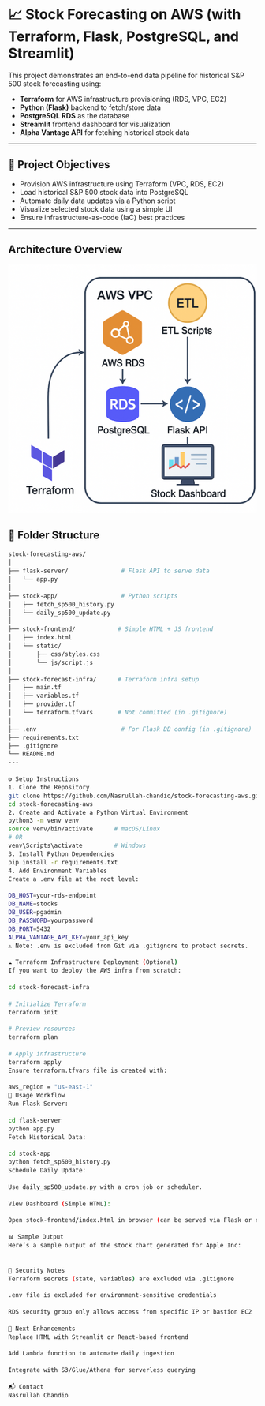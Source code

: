 # 📈 Stock Forecasting on AWS (with Terraform, Flask, PostgreSQL, and Streamlit)

This project demonstrates an end-to-end data pipeline for historical S&P 500 stock forecasting using:

- **Terraform** for AWS infrastructure provisioning (RDS, VPC, EC2)
- **Python (Flask)** backend to fetch/store data
- **PostgreSQL RDS** as the database
- **Streamlit** frontend dashboard for visualization
- **Alpha Vantage API** for fetching historical stock data

---

## 🎯 Project Objectives

- Provision AWS infrastructure using Terraform (VPC, RDS, EC2)
- Load historical S&P 500 stock data into PostgreSQL
- Automate daily data updates via a Python script
- Visualize selected stock data using a simple UI
- Ensure infrastructure-as-code (IaC) best practices

---

## Architecture Overview

![System Architecture](assets/architecture.png)


## 📁 Folder Structure

```bash
stock-forecasting-aws/
│
├── flask-server/               # Flask API to serve data
│   └── app.py
│
├── stock-app/                  # Python scripts
│   ├── fetch_sp500_history.py
│   └── daily_sp500_update.py
│
├── stock-frontend/            # Simple HTML + JS frontend
│   ├── index.html
│   └── static/
│       ├── css/styles.css
│       └── js/script.js
│
├── stock-forecast-infra/      # Terraform infra setup
│   ├── main.tf
│   ├── variables.tf
│   ├── provider.tf
│   └── terraform.tfvars       # Not committed (in .gitignore)
│
├── .env                        # For Flask DB config (in .gitignore)
├── requirements.txt
├── .gitignore
└── README.md
---

⚙️ Setup Instructions
1. Clone the Repository
git clone https://github.com/Nasrullah-chandio/stock-forecasting-aws.git
cd stock-forecasting-aws
2. Create and Activate a Python Virtual Environment
python3 -m venv venv
source venv/bin/activate      # macOS/Linux
# OR
venv\Scripts\activate         # Windows
3. Install Python Dependencies
pip install -r requirements.txt
4. Add Environment Variables
Create a .env file at the root level:

DB_HOST=your-rds-endpoint
DB_NAME=stocks
DB_USER=pgadmin
DB_PASSWORD=yourpassword
DB_PORT=5432
ALPHA_VANTAGE_API_KEY=your_api_key
⚠️ Note: .env is excluded from Git via .gitignore to protect secrets.

☁️ Terraform Infrastructure Deployment (Optional)
If you want to deploy the AWS infra from scratch:

cd stock-forecast-infra

# Initialize Terraform
terraform init

# Preview resources
terraform plan

# Apply infrastructure
terraform apply
Ensure terraform.tfvars file is created with:

aws_region = "us-east-1"
🧠 Usage Workflow
Run Flask Server:

cd flask-server
python app.py
Fetch Historical Data:

cd stock-app
python fetch_sp500_history.py
Schedule Daily Update:

Use daily_sp500_update.py with a cron job or scheduler.

View Dashboard (Simple HTML):

Open stock-frontend/index.html in browser (can be served via Flask or nginx).

📊 Sample Output
Here’s a sample output of the stock chart generated for Apple Inc:


🔐 Security Notes
Terraform secrets (state, variables) are excluded via .gitignore

.env file is excluded for environment-sensitive credentials

RDS security group only allows access from specific IP or bastion EC2

📌 Next Enhancements
Replace HTML with Streamlit or React-based frontend

Add Lambda function to automate daily ingestion

Integrate with S3/Glue/Athena for serverless querying

📬 Contact
Nasrullah Chandio
